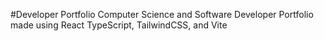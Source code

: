 #Developer Portfolio
Computer Science and Software Developer Portfolio made using React TypeScript, TailwindCSS, and Vite
